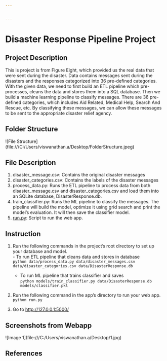 ```yaml
---


---
```


<h1 id="disaster-response-pipeline-project">Disaster Response Pipeline Project</h1>
<h2 id="project-description">Project Description</h2>
<p>This is project is from Figure Eight, which provided us the real data that were sent during the disaster. Data contains messages sent during the disasters and the responses categorized into 36 pre-defined categories. With the given data, we need to first build an ETL pipeline which pre-processes, cleans the data and stores them into a SQL database. Then we build a machine learning pipeline to classify messages. There are 36 pre-defined categories, which includes Aid Related, Medical Help, Search And Rescue, etc. By classifying these messages, we can allow these messages to be sent to the appropriate disaster relief agency.</p>
<h2 id="folder-structure">Folder Structure</h2>
<p>![File Structure](file:///C:/Users/viswanathan.a/Desktop/FolderStructure.jpeg)</p>
<h2 id="file-description">File Description</h2>
<ol>
<li>disaster_message.csv: Contains the original disaster messages</li>
<li>disaster_categories.csv: Contains the labels of the disaster messages</li>
<li>process_data.py: Runs the ETL pipeline to process data from both disaster_message.csv and disaster_categories.csv and load them into an SQLite database, DisasterResponse.db.</li>
<li>train_classifier.py: Runs the ML pipeline to classify the messages. The pipeline will build the model, optimize it using grid search and print the model’s evaluation. It will then save the classifier model.</li>
<li><a href="http://run.py">run.py</a>: Script to run the web app.</li>
</ol>
<h2 id="instruction">Instruction</h2>
<ol>
<li>
<p>Run the following commands in the project’s root directory to set up your database and model.<br>
- To run ETL pipeline that cleans data and stores in database<br>
<code>python data/process_data.py data/disaster_messages.csv data/disaster_categories.csv data/DisasterResponse.db</code></p>
<ul>
<li>To run ML pipeline that trains classifier and saves<br>
<code>python models/train_classifier.py data/DisasterResponse.db models/classifier.pkl</code></li>
</ul>
</li>
<li>
<p>Run the following command in the app’s directory to run your web app.<br>
<code>python run.py</code></p>
</li>
<li>
<p>Go to <a href="http://127.0.0.1:5000/">http://127.0.0.1:5000/</a></p>
</li>
</ol>
<h2 id="screenshots-from-webapp">Screenshots from Webapp</h2>
<p>![Image 1](file:///C:/Users/viswanathan.a/Desktop/1.jpg)</p>
<h2 id="references">References</h2>

